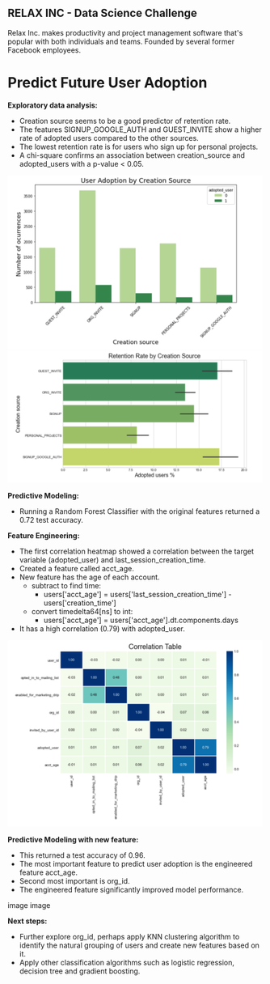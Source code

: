 ## RELAX INC - Data Science Challenge

Relax Inc. makes productivity and project management software that's popular with both individuals and teams. Founded by several former Facebook employees.

# Predict Future User Adoption

**Exploratory data analysis:**
- Creation source seems to be a good predictor of retention rate. 
- The features SIGNUP_GOOGLE_AUTH and GUEST_INVITE show a higher rate of adopted users compared to the other sources. 
- The lowest retention rate is for users who sign up for personal projects. 
- A chi-square confirms an association between creation_source and adopted_users with a p-value < 0.05.

<img src='images/comparison-adopted-user.png' width="600">
<img src='images/retention-graph.png' width="600">

**Predictive Modeling:** 
- Running a Random Forest Classifier with the original features returned a 0.72 test accuracy. 

**Feature Engineering:**
- The first correlation heatmap showed a correlation between the target variable (adopted_user) and last_session_creation_time. 
- Created a feature called acct_age.
- New feature has the age of each account.
  - subtract to find time:
    - users['acct_age'] = users['last_session_creation_time'] - users['creation_time']
  - convert timedelta64[ns] to int:
    - users['acct_age'] = users['acct_age'].dt.components.days
- It has a high correlation (0.79) with adopted_user.

<img src='images/correlation-table.png' width="600">

**Predictive Modeling with new feature:**
- This returned a test accuracy of 0.96.
- The most important feature to predict user adoption is the engineered feature acct_age.
- Second most important is org_id. 
- The engineered feature significantly improved model performance.

image
image

**Next steps:** 
- Further explore org_id, perhaps apply KNN clustering algorithm to identify the natural grouping of users and create new features based on it. 
- Apply other classification algorithms such as logistic regression, decision tree and gradient boosting.
